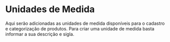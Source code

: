 # Unidades de Medida

Aqui serão adicionadas as unidades de medida disponíveis para o cadastro e categorização de produtos. Para criar uma unidade de medida basta informar a sua descrição e sigla.

